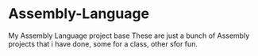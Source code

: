 # Assembly-Language
My Assembly Language project base
These are just a bunch of Assembly projects that i have done, some for a class, other sfor fun.
